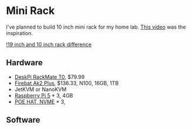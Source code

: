 # Mini Rack

I've planned to build 10 inch mini rack for my home lab.
[This video](https://www.youtube.com/watch?v=y1GCIwLm3is) was the inspiration.

[!19 inch and 10 inch rack difference](https://upload.wikimedia.org/wikipedia/commons/8/87/19_inch_vs_10_inch_correct_rack_dimensions.svg)

## Hardware

- [DeskPi RackMate T0](https://deskpi.com/products/deskpi-rackmate-t1-rackmount-10-inch-4u-server-cabinet-for-network-servers-audio-and-video-equipment), $79.99
- [Firebat Ak2 Plus](https://firebat.net/firebat-ak2-plus-minipc-intel-n100-dual-band-wifi5-bt4-2-16gb-512gb-desktop-gaming-computer-mini-pc-gamer/), $136.33, N100, 16GB, 1TB
- JetKVM or NanoKVM
- [Raspberry Pi 5]() * 3, 4GB
- [POE HAT, NVME]() * 3, 

## Software

